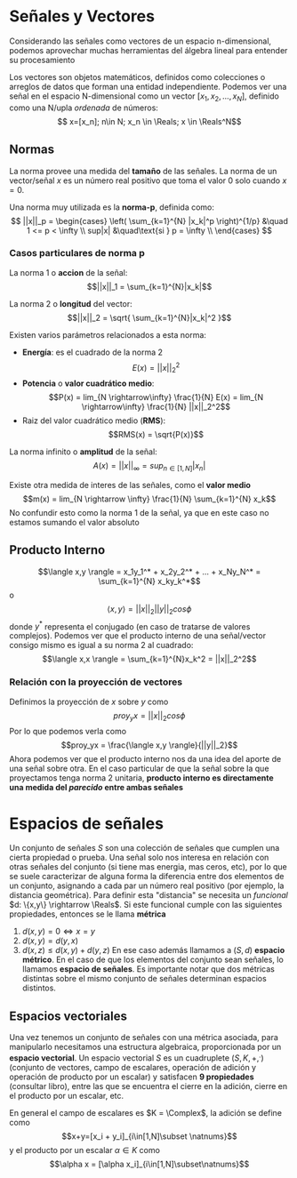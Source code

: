 # Señales y Vectores

Considerando las señales como vectores de un espacio n-dimensional, podemos aprovechar muchas herramientas del álgebra lineal para entender su procesamiento

Los vectores son objetos matemáticos, definidos como colecciones o arreglos de datos que forman una entidad independiente. Podemos ver una señal en el espacio N-dimensional como un vector $[x_1,x_2,...,x_N]$, definido como una N/upla _ordenada_ de números:
$$ x=[x_n]; n\in N; x_n \in \Reals; x \in \Reals^N$$

## Normas

La norma provee una medida del **tamaño** de las señales. La norma de un vector/señal $x$ es un número real positivo que toma el valor 0 solo cuando $x = 0$.

Una norma muy utilizada es la **norma-p**, definida como:
$$
||x||_p = 
    \begin{cases}
        \left( \sum_{k=1}^{N} |x_k|^p \right)^{1/p}     &\quad 1 <= p < \infty \\
        sup|x|                                          &\quad\text{si } p = \infty \\
    \end{cases}
$$

### Casos particulares de norma p

La norma 1 o **accion** de la señal:
$$||x||_1 = \sum_{k=1}^{N}|x_k|$$

La norma 2 o **longitud** del vector:
$$||x||_2 = \sqrt{ \sum_{k=1}^{N}|x_k|^2 }$$

Existen varios parámetros relacionados a esta norma:
- **Energía**: es el cuadrado de la norma 2
$$E(x) = ||x||_2^2$$
- **Potencia** o **valor cuadrático medio**:
$$P(x) = lim_{N \rightarrow\infty} \frac{1}{N} E(x) = lim_{N \rightarrow\infty} \frac{1}{N} ||x||_2^2$$
- Raiz del valor cuadrático medio (**RMS**):
$$RMS(x) = \sqrt{P(x)}$$

La norma infinito o **amplitud** de la señal:
$$A(x) = ||x||_\infty = sup_{n \in [1,N]} |x_n|$$

Existe otra medida de interes de las señales, como el **valor medio**
$$m(x) = lim_{N \rightarrow \infty} \frac{1}{N} \sum_{k=1}^{N} x_k$$
No confundir esto como la norma 1 de la señal, ya que en este caso no estamos sumando el valor absoluto

## Producto Interno

$$\langle x,y \rangle = x_1y_1^* + x_2y_2^* + ... + x_Ny_N^* = \sum_{k=1}^{N} x_ky_k^*$$
o
$$\langle x,y \rangle = ||x||_2 ||y||_2 cos\phi$$
donde $y^*$ representa el conjugado (en caso de tratarse de valores complejos).
Podemos ver que el producto interno de una señal/vector consigo mismo es igual a su norma 2 al cuadrado:
$$\langle x,x \rangle = \sum_{k=1}^{N}x_k^2 = ||x||_2^2$$

### Relación con la proyección de vectores

Definimos la proyección de $x$ sobre $y$ como
$$proy_yx = ||x||_2 cos \phi$$
Por lo que podemos verla como
$$proy_yx = \frac{\langle x,y \rangle}{||y||_2}$$
Ahora podemos ver que el producto interno nos da una idea del aporte de una señal sobre otra. En el caso particular de que la señal sobre la que proyectamos tenga norma 2 unitaria, **producto interno es directamente una medida del _parecido_ entre ambas señales**

# Espacios de señales

Un conjunto de señales $S$ son una colección de señales que cumplen una cierta propiedad o prueba. Una señal solo nos interesa en relación con otras señales del conjunto (si tiene mas energia, mas ceros, etc), por lo que se suele caracterizar de alguna forma la diferencia entre dos elementos de un conjunto, asignando a cada par un número real positivo (por ejemplo, la distancia geométrica). Para definir esta "distancia" se necesita un _funcional_ $d: \{x,y\} \rightarrow \Reals$.
Si este funcional cumple con las siguientes propiedades, entonces se le llama **métrica**
1. $d(x,y) = 0 \Leftrightarrow x=y$
2. $d(x,y) = d(y,x)$
2. $d(x,z) \leq d(x,y) + d(y,z)$
En ese caso además llamamos a $(S,d)$ **espacio métrico**. En el caso de que los elementos del conjunto sean señales, lo llamamos **espacio de señales**. Es importante notar que dos métricas distintas sobre el mismo conjunto de señales determinan espacios distintos.

## Espacios vectoriales

Una vez tenemos un conjunto de señales con una métrica asociada, para manipularlo necesitamos una estructura algebraica, proporcionada por un **espacio vectorial**.
Un espacio vectorial $S$ es un cuadruplete $(S,K,+,^.)$ (conjunto de vectores, campo de escalares, operación de adición y operación de producto por un escalar) y satisfacen **9 propiedades** (consultar libro), entre las que se encuentra el cierre en la adición, cierre en el producto por un escalar, etc.

En general el campo de escalares es $K = \Complex$, la adición se define como
$$x+y=[x_i + y_i]_{i\in[1,N]\subset \natnums}$$
y el producto por un escalar $\alpha \in K$ como
$$\alpha x = [\alpha x_i]_{i\in[1,N]\subset\natnums}$$